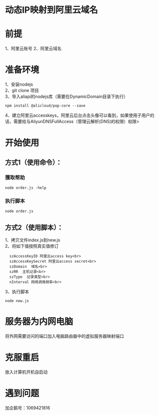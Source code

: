 动态IP映射到阿里云域名
====

# 前提
1、阿里云账号
2、阿里云域名

# 准备环境
1、安装nodejs<br>
2、git clone 项目<br>
3、导入aliapi的nodejs库（需要在DynamicDomain目录下执行）<br>
```shell
npm install @alicloud/pop-core --save
```
4、建立阿里云accesskeys，阿里云后台点击头像可以看到，如果使用子用户的话，需要给与AliyunDNSFullAccess（管理云解析(DNS)的权限）权限>

# 开始使用
## 方式1（使用命令）：
### 獲取帮助
```shell
node order.js -help
```
### 执行脚本
```shell
node order.js
```

## 方式2（使用脚本）：
1、拷贝文件index.js到new.js<br>
2、将如下值按照真实值修订<br>
```shell
  szAccessKeyID 阿里云access key<br>
  szAccessKeySecret 阿里云access secret<br>
  szDomain  域名<br>
  szRR  主机记录<br>
  szType  记录类型<br>
  nInterval 网络调用频率<br>
```
3、执行脚本
```shell
node new.js
```

# 服务器为内网电脑
  将外网需要访问的端口加入电脑路由器中的虚拟服务器映射端口

# 克服重启
  放入计算机开机自启动
  
# 遇到问题
  加企鹅号：1069421816
